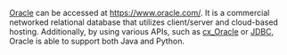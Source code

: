 [Oracle](https://www.oracle.com/) can be accessed at https://www.oracle.com/. It is a commercial networked relational database that utilizes client/server and cloud-based hosting. Additionally, by using various APIs, such as [cx_Oracle](https://oracle.github.io/python-cx_Oracle/) or [JDBC](https://www.oracle.com/database/technologies/faq-jdbc.html), Oracle is able to support both Java and Python. 
